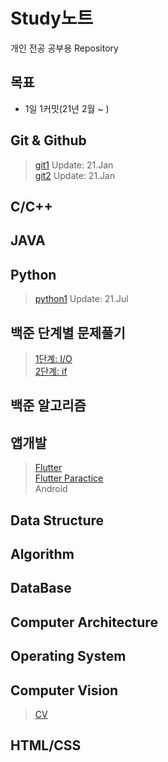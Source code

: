 # Study노트
  개인 전공 공부용 Repository  
## 목표
  * 1일 1커밋(21년 2월 ~ )

## Git & Github
> [git1](./git/git1.md) Update: 21.Jan  
> [git2](./git/git2.md) Update: 21.Jan  

## C/C++

## JAVA

## Python
> [python1](./python) Update: 21.Jul  

## 백준 단계별 문제풀기
> [1단계: I/O](./baekjoon_step/1step_IO)  
> [2단계: if](./baekjoon_step/2step_if-statement)  

## 백준 알고리즘

## 앱개발
> [Flutter](./flutter)  
> [Flutter Paractice](https://github.com/Ohgyuchan/flutter_dev)  
  Android

## Data Structure

## Algorithm

## DataBase

## Computer Architecture

## Operating System

## Computer Vision
> [CV](./CV)  

## HTML/CSS
